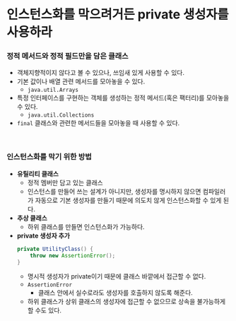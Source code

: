 # 인스턴스화를 막으려거든 private 생성자를 사용하라

### 정적 메서드와 정적 필드만을 담은 클래스

* 객체지향적이지 않다고 볼 수 있으나, 쓰임새 있게 사용할 수 있다.
* 기본 값이나 배열 관련 메서드를 모아놓을 수 있다.
  * `java.util.Arrays`
* 특정 인터페이스를 구현하는 객체를 생성하는 정적 메서드(혹은 팩터리)를 모아놓을 수 있다.
  * `java.util.Collections`
* `final` 클래스와 관련한 메서드들을 모아놓을 때 사용할 수 있다.

<br>



### 인스턴스화를 막기 위한 방법

* **유틸리티 클래스**
  * 정적 멤버만 담고 있는 클래스
  * 인스턴스를 만들어 쓰는 설계가 아니지만, 생성자를 명시하지 않으면 컴파일러가 자동으로 기본 생성자를 만들기 때문에 의도치 않게 인스턴스화할 수 있게 된다.
* **추상 클래스**
  * 하위 클래스를 만들면 인스턴스화가 가능하다.
* **private 생성자 추가**
  ```java
  private UtilityClass() {
      throw new AssertionError();
  }
  ```
  * 명시적 생성자가 private이기 때문에 클래스 바깥에서 접근할 수 없다.
  * `AssertionError`
    * 클래스 안에서 실수로라도 생성자를 호출하지 않도록 해준다.
  * 하위 클래스가 상위 클래스의 생성자에 접근할 수 없으므로 상속을 불가능하게 할 수도 있다.

